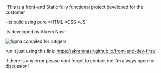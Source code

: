 -This is a front-end Static fully functional project developed for the customer 

-its build using pure 
       *HTML
       *CSS
       *JS
       
its developed by Akrem Nasir

![figma compiled for rutigers](https://github.com/user-attachments/assets/866fb295-074c-4589-9fb7-852904320633)


run it just using this link: https://akremnasir.github.io/front-end-dev-first/

if there is any error please dont forget to contact me i'm always open for discussion!
